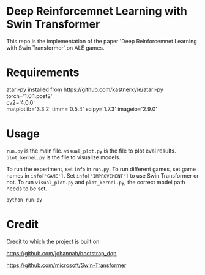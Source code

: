# Deep Reinforcemnet Learning with Swin Transformer

This repo is the implementation of the paper 'Deep Reinforcemnet Learning with Swin Transformer' on ALE games. 

# Requirements

atari-py installed from https://github.com/kastnerkyle/atari-py  
torch='1.0.1.post2'  
cv2='4.0.0'  
matplotlib='3.3.2'
timm='0.5.4'
scipy='1.7.3'
imageio='2.9.0'

# Usage
```run.py``` is the main file.
```visual_plot.py``` is the file to plot eval results.
```plot_kernel.py``` is the file to visualize models.

To run the experiment, set ```info``` in ```run.py```. To run different games, set game names in ```info['GAME']```. Set ```info['IMPROVEMENT']``` to use Swin Transformer or not. To run ```visual_plot.py``` and ```plot_kernel.py```, the correct model path needs to be set.

```bash
python run.py
```

# Credit

Credit to which the project is built on: 

https://github.com/johannah/bootstrap_dqn

https://github.com/microsoft/Swin-Transformer
